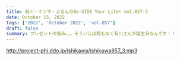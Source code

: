 ```yaml
---
title: 石川・ホンマ・ぶるんのBe-SIDE Your Life! vol.857-3
date: October 15, 2022
tags: ['2022', 'October 2022', 'vol.857']
draft: false
summary: プレゼントの悩み。。。そういえば間もなく石川さんが誕生日なんです！！
---
```


http://project-phi.ddo.jp/ishikawa/ishikawa857_3.mp3

